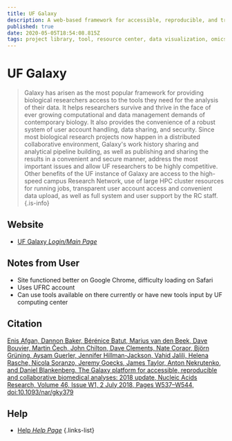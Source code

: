 ```yaml
---
title: UF Galaxy
description: A web-based framework for accessible, reproducible, and transparent biological computing.
published: true
date: 2020-05-05T18:54:08.815Z
tags: project library, tool, resource center, data visualization, omics
---
```


# UF Galaxy

> Galaxy has arisen as the most popular framework for providing biological researchers access to the tools they need for the analysis of their data. It helps researchers survive and thrive in the face of ever growing computational and data management demands of contemporary biology. It also provides the convenience of a robust system of user account handling, data sharing, and security. Since most biological research projects now happen in a distributed collaborative environment, Galaxy's work history sharing and analytical pipeline building, as well as publishing and sharing the results in a convenient and secure manner, address the most important issues and allow UF researchers to be highly competitive. Other benefits of the UF instance of Galaxy are access to the high-speed campus Research Network, use of large HPC cluster resources for running jobs, transparent user account access and convenient data upload, as well as full system and user support by the RC staff. 
{.is-info}

## Website

- [UF Galaxy *Login/Main Page*](https://galaxy.rc.ufl.edu/)

## Notes from User
- Site functioned better on Google Chrome, difficulty loading on Safari 
- Uses UFRC account 
- Can use tools available on there currently or have new tools input by UF computing center


## Citation 
[Enis Afgan, Dannon Baker, Bérénice Batut, Marius van den Beek, Dave Bouvier, Martin Čech, John Chilton, Dave Clements, Nate Coraor, Björn Grüning, Aysam Guerler, Jennifer Hillman-Jackson, Vahid Jalili, Helena Rasche, Nicola Soranzo, Jeremy Goecks, James Taylor, Anton Nekrutenko, and Daniel Blankenberg. The Galaxy platform for accessible, reproducible and collaborative biomedical analyses: 2018 update, Nucleic Acids Research, Volume 46, Issue W1, 2 July 2018, Pages W537–W544, doi:10.1093/nar/gky379](https://academic.oup.com/nar/article/46/W1/W537/5001157) 

## Help
- [Help *Help Page*](https://help.rc.ufl.edu/doc/Galaxy)
{.links-list}